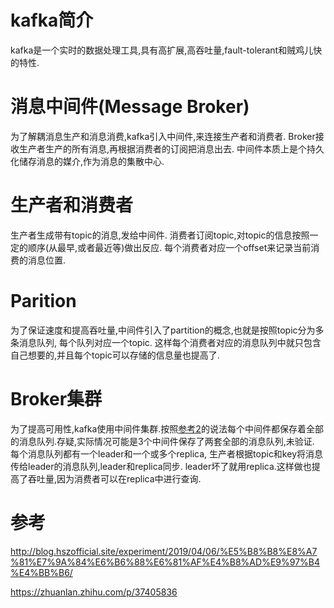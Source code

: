 # kafka简介
kafka是一个实时的数据处理工具,具有高扩展,高吞吐量,fault-tolerant和贼鸡儿快的特性.

# 消息中间件(Message Broker)
为了解耦消息生产和消息消费,kafka引入中间件,来连接生产者和消费者.
Broker接收生产者生产的所有消息,再根据消费者的订阅把消息出去.
中间件本质上是个持久化储存消息的媒介,作为消息的集散中心.

# 生产者和消费者
生产者生成带有topic的消息,发给中间件.
消费者订阅topic,对topic的信息按照一定的顺序(从最早,或者最近等)做出反应.
每个消费者对应一个offset来记录当前消费的消息位置.


# Parition
为了保证速度和提高吞吐量,中间件引入了partition的概念,也就是按照topic分为多条消息队列,
每个队列对应一个topic.
这样每个消费者对应的消息队列中就只包含自己想要的,并且每个topic可以存储的信息量也提高了.

# Broker集群
为了提高可用性,kafka使用中间件集群.按照[参考2](https://zhuanlan.zhihu.com/p/37405836)的说法每个中间件都保存着全部的消息队列.存疑,实际情况可能是3个中间件保存了两套全部的消息队列,未验证.
每个消息队列都有一个leader和一个或多个replica,
生产者根据topic和key将消息传给leader的消息队列,leader和replica同步.
leader坏了就用replica.这样做也提高了吞吐量,因为消费者可以在replica中进行查询.

# 参考
http://blog.hszofficial.site/experiment/2019/04/06/%E5%B8%B8%E8%A7%81%E7%9A%84%E6%B6%88%E6%81%AF%E4%B8%AD%E9%97%B4%E4%BB%B6/

https://zhuanlan.zhihu.com/p/37405836
